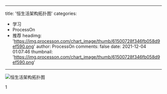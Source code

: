 
---
title: '恒生活架构拓扑图'
categories: 
 - 学习
 - ProcessOn
 - 推荐
headimg: 'https://img.processon.com/chart_image/thumb/61500728f346fb058d9ef590.png'
author: ProcessOn
comments: false
date: 2021-12-04 01:07:46
thumbnail: 'https://img.processon.com/chart_image/thumb/61500728f346fb058d9ef590.png'
---

<div>   
<img class="thumb" alt="恒生活架构拓扑图" src="https://img.processon.com/chart_image/thumb/61500728f346fb058d9ef590.png" referrerpolicy="no-referrer">
<p>1</p>  
</div>
            